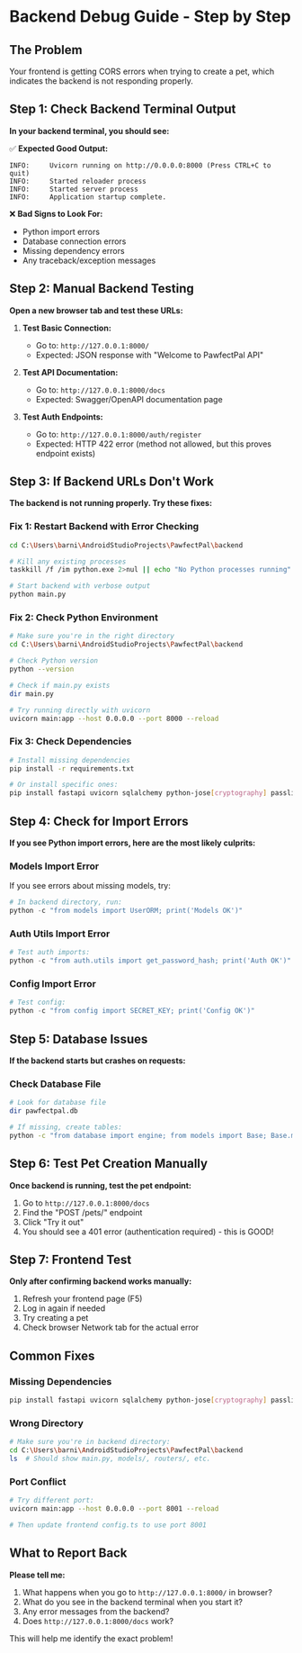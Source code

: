 # Backend Debug Guide - Step by Step

## The Problem
Your frontend is getting CORS errors when trying to create a pet, which indicates the backend is not responding properly.

## Step 1: Check Backend Terminal Output

**In your backend terminal, you should see:**

✅ **Expected Good Output:**
```
INFO:     Uvicorn running on http://0.0.0.0:8000 (Press CTRL+C to quit)
INFO:     Started reloader process
INFO:     Started server process
INFO:     Application startup complete.
```

❌ **Bad Signs to Look For:**
- Python import errors
- Database connection errors
- Missing dependency errors
- Any traceback/exception messages

## Step 2: Manual Backend Testing

**Open a new browser tab and test these URLs:**

1. **Test Basic Connection:**
   - Go to: `http://127.0.0.1:8000/`
   - Expected: JSON response with "Welcome to PawfectPal API"

2. **Test API Documentation:**
   - Go to: `http://127.0.0.1:8000/docs`
   - Expected: Swagger/OpenAPI documentation page

3. **Test Auth Endpoints:**
   - Go to: `http://127.0.0.1:8000/auth/register`
   - Expected: HTTP 422 error (method not allowed, but this proves endpoint exists)

## Step 3: If Backend URLs Don't Work

**The backend is not running properly. Try these fixes:**

### Fix 1: Restart Backend with Error Checking
```bash
cd C:\Users\barni\AndroidStudioProjects\PawfectPal\backend

# Kill any existing processes
taskkill /f /im python.exe 2>nul || echo "No Python processes running"

# Start backend with verbose output
python main.py
```

### Fix 2: Check Python Environment
```bash
# Make sure you're in the right directory
cd C:\Users\barni\AndroidStudioProjects\PawfectPal\backend

# Check Python version
python --version

# Check if main.py exists
dir main.py

# Try running directly with uvicorn
uvicorn main:app --host 0.0.0.0 --port 8000 --reload
```

### Fix 3: Check Dependencies
```bash
# Install missing dependencies
pip install -r requirements.txt

# Or install specific ones:
pip install fastapi uvicorn sqlalchemy python-jose[cryptography] passlib[argon2]
```

## Step 4: Check for Import Errors

**If you see Python import errors, here are the most likely culprits:**

### Models Import Error
If you see errors about missing models, try:
```python
# In backend directory, run:
python -c "from models import UserORM; print('Models OK')"
```

### Auth Utils Import Error
```python
# Test auth imports:
python -c "from auth.utils import get_password_hash; print('Auth OK')"
```

### Config Import Error
```python
# Test config:
python -c "from config import SECRET_KEY; print('Config OK')"
```

## Step 5: Database Issues

**If the backend starts but crashes on requests:**

### Check Database File
```bash
# Look for database file
dir pawfectpal.db

# If missing, create tables:
python -c "from database import engine; from models import Base; Base.metadata.create_all(bind=engine); print('Database created')"
```

## Step 6: Test Pet Creation Manually

**Once backend is running, test the pet endpoint:**

1. Go to `http://127.0.0.1:8000/docs`
2. Find the "POST /pets/" endpoint
3. Click "Try it out"
4. You should see a 401 error (authentication required) - this is GOOD!

## Step 7: Frontend Test

**Only after confirming backend works manually:**

1. Refresh your frontend page (F5)
2. Log in again if needed
3. Try creating a pet
4. Check browser Network tab for the actual error

## Common Fixes

### Missing Dependencies
```bash
pip install fastapi uvicorn sqlalchemy python-jose[cryptography] passlib[argon2] pydantic email-validator python-multipart
```

### Wrong Directory
```bash
# Make sure you're in backend directory:
cd C:\Users\barni\AndroidStudioProjects\PawfectPal\backend
ls  # Should show main.py, models/, routers/, etc.
```

### Port Conflict
```bash
# Try different port:
uvicorn main:app --host 0.0.0.0 --port 8001 --reload

# Then update frontend config.ts to use port 8001
```

## What to Report Back

**Please tell me:**

1. What happens when you go to `http://127.0.0.1:8000/` in browser?
2. What do you see in the backend terminal when you start it?
3. Any error messages from the backend?
4. Does `http://127.0.0.1:8000/docs` work?

This will help me identify the exact problem!

